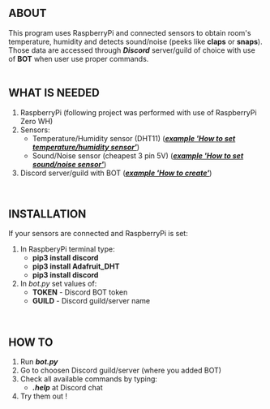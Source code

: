 ## ABOUT

This program uses RaspberryPi and connected sensors to obtain room's temperature, humidity and detects sound/noise (peeks like **claps** or **snaps**). 
Those data are accessed through ***Discord*** server/guild of choice with use of **BOT** when user use proper commands.
<br /> 
<br />

## WHAT IS NEEDED

1. RaspberryPi (following project was performed with use of RaspberryPi Zero WH)
2. Sensors:
    - Temperature/Humidity sensor (DHT11) (*[**example 'How to set temperature/humidity sensor'**](https://medium.com/initial-state/how-to-build-a-raspberry-pi-temperature-monitor-8c2f70acaea9)*)
    - Sound/Noise sensor (cheapest 3 pin 5V) (*[**example 'How to set sound/noise sensor'**](https://www.instructables.com/Using-a-sound-sensor-with-a-Raspberry-Pi-to-contro/)*)
3. Discord server/guild with BOT (*[**example 'How to create'**](https://www.freecodecamp.org/news/create-a-discord-bot-with-python/)*)
<br />

## INSTALLATION

If your sensors are connected and RaspberryPi is set:
1. In RaspberyPi terminal type:
    - **pip3 install discord**
    - **pip3 install Adafruit_DHT**
    - **pip3 install discord**
2. In *bot.py* set values of:
    - **TOKEN** - Discord BOT token 
    - **GUILD** - Discord guild/server name
<br />

## HOW TO

1. Run ***bot.py***
2.  Go to choosen Discord guild/server (where you added BOT)
3. Check all available commands by typing:
    - ***.help*** at Discord chat
4. Try them out !
<br />

